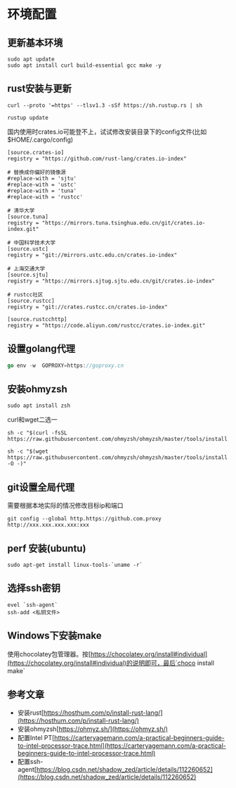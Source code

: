 # 环境配置

## 更新基本环境

```shell
sudo apt update
sudo apt install curl build-essential gcc make -y
```

## rust安装与更新

```shell
curl --proto '=https' --tlsv1.3 -sSf https://sh.rustup.rs | sh
```

```shell
rustup update
```

国内使用时crates.io可能登不上，试试修改安装目录下的config文件(比如$HOME/.cargo/config)

```text
[source.crates-io]
registry = "https://github.com/rust-lang/crates.io-index"

# 替换成你偏好的镜像源
#replace-with = 'sjtu'
#replace-with = 'ustc'
#replace-with = 'tuna'
#replace-with = 'rustcc'

# 清华大学
[source.tuna]
registry = "https://mirrors.tuna.tsinghua.edu.cn/git/crates.io-index.git"

# 中国科学技术大学
[source.ustc]
registry = "git://mirrors.ustc.edu.cn/crates.io-index"

# 上海交通大学
[source.sjtu]
registry = "https://mirrors.sjtug.sjtu.edu.cn/git/crates.io-index"

# rustcc社区
[source.rustcc]
registry = "git://crates.rustcc.cn/crates.io-index"

[source.rustcchttp]
registry = "https://code.aliyun.com/rustcc/crates.io-index.git"
```

## 设置golang代理

``` go 
go env -w  GOPROXY=https://goproxy.cn
```

## 安装ohmyzsh

```shell
sudo apt install zsh
```

curl和wget二选一

```shell
sh -c "$(curl -fsSL https://raw.githubusercontent.com/ohmyzsh/ohmyzsh/master/tools/install.sh)"
```

```shell
sh -c "$(wget https://raw.githubusercontent.com/ohmyzsh/ohmyzsh/master/tools/install.sh -O -)"
```

## git设置全局代理

需要根据本地实际的情况修改目标ip和端口

```shell
git config --global http.https://github.com.proxy http://xxx.xxx.xxx.xxx:xxx
```

## perf 安装(ubuntu)

```shell
sudo apt-get install linux-tools-`uname -r`
```

## 选择ssh密钥

```shell
evel `ssh-agent`
ssh-add <私钥文件>
```

## Windows下安装make

使用chocolatey包管理器。按[https://chocolatey.org/install#individual](https://chocolatey.org/install#individual)的说明即可，最后`choco install make`

## 参考文章

* 安装rust[https://hosthum.com/p/install-rust-lang/](https://hosthum.com/p/install-rust-lang/)
* 安装ohmyzsh[https://ohmyz.sh/](https://ohmyz.sh/)
* 配置Intel PT[https://carteryagemann.com/a-practical-beginners-guide-to-intel-processor-trace.html](https://carteryagemann.com/a-practical-beginners-guide-to-intel-processor-trace.html)
* 配置ssh-agent[https://blog.csdn.net/shadow_zed/article/details/112260652](https://blog.csdn.net/shadow_zed/article/details/112260652)